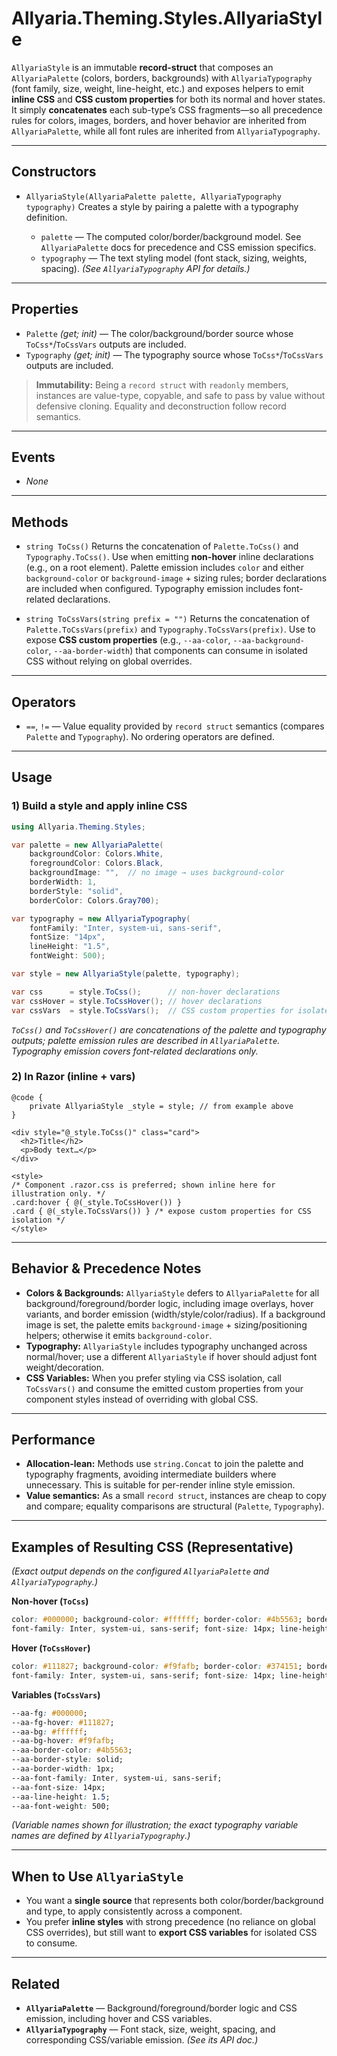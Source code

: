 # Allyaria.Theming.Styles.AllyariaStyle

`AllyariaStyle` is an immutable **record-struct** that composes an `AllyariaPalette` (colors, borders, backgrounds) with
`AllyariaTypography` (font family, size, weight, line-height, etc.) and exposes helpers to emit **inline CSS** and **CSS
custom properties** for both its normal and hover states. It simply **concatenates** each sub-type’s CSS fragments—so
all precedence rules for colors, images, borders, and hover behavior are inherited from `AllyariaPalette`, while all
font rules are inherited from `AllyariaTypography`.

---

## Constructors

* `AllyariaStyle(AllyariaPalette palette, AllyariaTypography typography)`
  Creates a style by pairing a palette with a typography definition.

    * `palette` — The computed color/border/background model. See `AllyariaPalette` docs for precedence and CSS emission
      specifics.
    * `typography` — The text styling model (font stack, sizing, weights, spacing). *(See `AllyariaTypography` API for
      details.)*

---

## Properties

* `Palette` *(get; init)* — The color/background/border source whose `ToCss*`/`ToCssVars` outputs are included.
* `Typography` *(get; init)* — The typography source whose `ToCss*`/`ToCssVars` outputs are included.

> **Immutability:** Being a `record struct` with `readonly` members, instances are value-type, copyable, and safe to
> pass by value without defensive cloning. Equality and deconstruction follow record semantics.

---

## Events

* *None*

---

## Methods

* `string ToCss()`
  Returns the concatenation of `Palette.ToCss()` and `Typography.ToCss()`.
  Use when emitting **non-hover** inline declarations (e.g., on a root element). Palette emission includes `color` and
  either `background-color` or `background-image` + sizing rules; border declarations are included when configured.
  Typography emission includes font-related declarations.

* `string ToCssVars(string prefix = "")`
  Returns the concatenation of `Palette.ToCssVars(prefix)` and `Typography.ToCssVars(prefix)`.
  Use to expose **CSS custom properties** (e.g., `--aa-color`, `--aa-background-color`, `--aa-border-width`) that
  components can consume
  in isolated CSS without relying on global overrides.

---

## Operators

* `==`, `!=` — Value equality provided by `record struct` semantics (compares `Palette` and `Typography`). No ordering
  operators are defined.

---

## Usage

### 1) Build a style and apply inline CSS

```csharp
using Allyaria.Theming.Styles;

var palette = new AllyariaPalette(
    backgroundColor: Colors.White,
    foregroundColor: Colors.Black,
    backgroundImage: "",  // no image → uses background-color
    borderWidth: 1,
    borderStyle: "solid",
    borderColor: Colors.Gray700);

var typography = new AllyariaTypography(
    fontFamily: "Inter, system-ui, sans-serif",
    fontSize: "14px",
    lineHeight: "1.5",
    fontWeight: 500);

var style = new AllyariaStyle(palette, typography);

var css      = style.ToCss();      // non-hover declarations
var cssHover = style.ToCssHover(); // hover declarations
var cssVars  = style.ToCssVars();  // CSS custom properties for isolated CSS
```

*`ToCss()` and `ToCssHover()` are concatenations of the palette and typography outputs; palette emission rules are
described in `AllyariaPalette`. Typography emission covers font-related declarations only.*

### 2) In Razor (inline + vars)

```razor
@code {
    private AllyariaStyle _style = style; // from example above
}

<div style="@_style.ToCss()" class="card">
  <h2>Title</h2>
  <p>Body text…</p>
</div>

<style>
/* Component .razor.css is preferred; shown inline here for illustration only. */
.card:hover { @(_style.ToCssHover()) }
.card { @(_style.ToCssVars()) } /* expose custom properties for CSS isolation */
</style>
```

---

## Behavior & Precedence Notes

* **Colors & Backgrounds:** `AllyariaStyle` defers to `AllyariaPalette` for all background/foreground/border logic,
  including image overlays, hover variants, and border emission (width/style/color/radius). If a background image is
  set, the palette emits `background-image` + sizing/positioning helpers; otherwise it emits `background-color`.
* **Typography:** `AllyariaStyle` includes typography unchanged across normal/hover; use a different `AllyariaStyle` if
  hover should adjust font weight/decoration.
* **CSS Variables:** When you prefer styling via CSS isolation, call `ToCssVars()` and consume the emitted custom
  properties from your component styles instead of overriding with global CSS.

---

## Performance

* **Allocation-lean:** Methods use `string.Concat` to join the palette and typography fragments, avoiding intermediate
  builders where unnecessary. This is suitable for per-render inline style emission.
* **Value semantics:** As a small `record struct`, instances are cheap to copy and compare; equality comparisons are
  structural (`Palette`, `Typography`).

---

## Examples of Resulting CSS (Representative)

*(Exact output depends on the configured `AllyariaPalette` and `AllyariaTypography`.)*

**Non-hover (`ToCss`)**

```css
color: #000000; background-color: #ffffff; border-color: #4b5563; border-style: solid; border-width: 1px;
font-family: Inter, system-ui, sans-serif; font-size: 14px; line-height: 1.5; font-weight: 500;
```

**Hover (`ToCssHover`)**

```css
color: #111827; background-color: #f9fafb; border-color: #374151; border-style: solid; border-width: 1px;
font-family: Inter, system-ui, sans-serif; font-size: 14px; line-height: 1.5; font-weight: 500;
```

**Variables (`ToCssVars`)**

```css
--aa-fg: #000000;
--aa-fg-hover: #111827;
--aa-bg: #ffffff;
--aa-bg-hover: #f9fafb;
--aa-border-color: #4b5563;
--aa-border-style: solid;
--aa-border-width: 1px;
--aa-font-family: Inter, system-ui, sans-serif;
--aa-font-size: 14px;
--aa-line-height: 1.5;
--aa-font-weight: 500;
```

*(Variable names shown for illustration; the exact typography variable names are defined by `AllyariaTypography`.)*

---

## When to Use `AllyariaStyle`

* You want a **single source** that represents both color/border/background and type, to apply consistently across a
  component.
* You prefer **inline styles** with strong precedence (no reliance on global CSS overrides), but still want to **export
  CSS variables** for isolated CSS to consume.

---

## Related

* **`AllyariaPalette`** — Background/foreground/border logic and CSS emission, including hover and CSS variables.
* **`AllyariaTypography`** — Font stack, size, weight, spacing, and corresponding CSS/variable emission. *(See its API
  doc.)*
